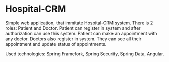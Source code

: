 # Hospital-CRM
Simple web application, that immitate Hospital-CRM system.
There is 2 roles: Patient and Doctor.
Patient can register in system and after authorization can use this system.
Patient can make an appointment with any doctor.
Doctors also register in system. They can see all their appointment and update status of appointments.

Used technologies: Spring Framefork, Spring Security, Spring Data, Angular.
